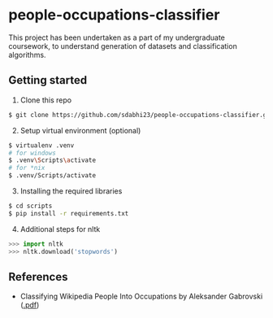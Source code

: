 # people-occupations-classifier

This project has been undertaken as a part of my undergraduate coursework, to understand generation of datasets and classification algorithms.

## Getting started

1. Clone this repo

```bash
$ git clone https://github.com/sdabhi23/people-occupations-classifier.git
```

2. Setup virtual environment (optional)

```bash
$ virtualenv .venv
# for windows
$ .venv\Scripts\activate
# for *nix
$ .venv/Scripts/activate
```

3. Installing the required libraries

```bash
$ cd scripts
$ pip install -r requirements.txt
```
4. Additional steps for nltk

```python
>>> import nltk
>>> nltk.download('stopwords')
```

## References

* Classifying Wikipedia People Into Occupations by Aleksander Gabrovski ([.pdf](http://cs229.stanford.edu/proj2014/Aleksandar%20Gabrovski,%20Classifying%20Wikipedia%20People%20Into%20Occupations.pdf))